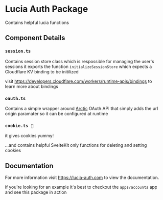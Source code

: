
# Lucia Auth Package

Contains helpful lucia functions

## Component Details

###  `session.ts`

Contains session store class which is respossible for managing the user's sessions it exports the function `initializeSessionStore` which expects a Cloudflare KV binding to be initilized

visit https://developers.cloudflare.com/workers/runtime-apis/bindings to learn more about bindings

### `oauth.ts`

Contains a simple wrapper around [Arctic](https://arcticjs.dev/) OAuth API that simply adds the url origin paramater so it can be configured at runtime

### `cookie.ts 🍪`

it gives cookies yummy!

...and contains helpful SvelteKit only functions for deleting and setting cookies

## Documentation

For more information visit https://lucia-auth.com to view the documentation.

if you're looking for an example it's best to checkout the `apps/accounts` app and see this package in action